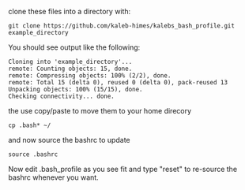 clone these files into a directory with:
```
git clone https://github.com/kaleb-himes/kalebs_bash_profile.git example_directory
```
You should see output like the following:
```
Cloning into 'example_directory'...
remote: Counting objects: 15, done.
remote: Compressing objects: 100% (2/2), done.
remote: Total 15 (delta 0), reused 0 (delta 0), pack-reused 13
Unpacking objects: 100% (15/15), done.
Checking connectivity... done.
```
the use copy/paste to move them to your home direcory
```
cp .bash* ~/
```
and now source the bashrc to update
```
source .bashrc
```
Now edit .bash_profile as you see fit and type "reset" to re-source the bashrc whenever you want.
